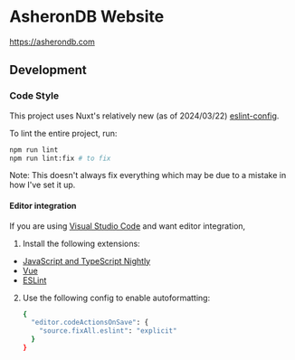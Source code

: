 # AsheronDB Website

https://asherondb.com

## Development

### Code Style

This project uses Nuxt's relatively new (as of 2024/03/22) [eslint-config](https://nuxt.com/docs/guide/concepts/code-style#eslint).

To lint the entire project, run:

```sh
npm run lint
npm run lint:fix # to fix
```

Note: This doesn't always fix everything which may be due to a mistake in how I've set it up.

#### Editor integration

If you are using [Visual Studio Code](https://code.visualstudio.com/) and want editor integration,

1. Install the following extensions:
  - [JavaScript and TypeScript Nightly](https://marketplace.visualstudio.com/items?itemName=ms-vscode.vscode-typescript-next)
  - [Vue](https://marketplace.visualstudio.com/items?itemName=Vue.volar)
  - [ESLint](https://marketplace.visualstudio.com/items?itemName=dbaeumer.vscode-eslint)
2. Use the following config to enable autoformatting:

    ```sh
    {
      "editor.codeActionsOnSave": {
        "source.fixAll.eslint": "explicit"
      }
    }
    ```
